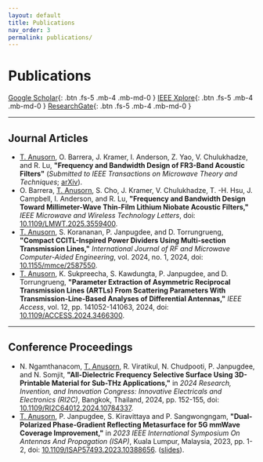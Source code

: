 ```yaml
---
layout: default
title: Publications
nav_order: 3
permalink: publications/
---
```


# Publications

[Google Scholar](https://scholar.google.com/citations?user=ovCpHY8AAAAJ&hl=en){: .btn .fs-5 .mb-4 .mb-md-0 }
[IEEE Xplore](https://ieeexplore.ieee.org/author/814855922553544){: .btn .fs-5 .mb-4 .mb-md-0 }
[ResearchGate](https://www.researchgate.net/scientific-contributions/Taran-Anusorn-2272092444){: .btn .fs-5 .mb-4 .mb-md-0 }

---

## Journal Articles
- <u>T. Anusorn</u>, O. Barrera, J. Kramer, I. Anderson, Z. Yao, V. Chulukhadze, and R. Lu, __"Frequency and Bandwidth Design of FR3-Band Acoustic Filters"__ (_Submitted to IEEE Transactions on Microwave Theory and Techniques_; [arXiv](https://arxiv.org/abs/2505.18388)).
- O. Barrera, <u>T. Anusorn</u>, S. Cho, J. Kramer, V. Chulukhadze, T. -H. Hsu, J. Campbell, I. Anderson, and R. Lu, __"Frequency and Bandwidth Design Toward Millimeter-Wave Thin-Film Lithium Niobate Acoustic Filters,"__ _IEEE Microwave and Wireless Technology Letters_, doi: [10.1109/LMWT.2025.3559400](https://ieeexplore.ieee.org/document/10989534).
- <u>T. Anusorn</u>, S. Korananan, P. Janpugdee, and D. Torrungrueng, __"Compact CCITL-Inspired Power Dividers Using Multi-section Transmission Lines,"__ _International Journal of RF and Microwave Computer-Aided Engineering_, vol. 2024, no. 1, 2024, doi: [10.1155/mmce/2587550](https://onlinelibrary.wiley.com/doi/full/10.1155/mmce/2587550).
- <u>T. Anusorn</u>, K. Sukpreecha, S. Kawdungta, P. Janpugdee, and D. Torrungrueng, __"Parameter Extraction of Asymmetric Reciprocal Transmission Lines (ARTLs) From Scattering Parameters With Transmission-Line-Based Analyses of Differential Antennas,"__ _IEEE Access_, vol. 12, pp. 141052-141063, 2024, doi: [10.1109/ACCESS.2024.3466300](https://ieeexplore.ieee.org/stamp/stamp.jsp?arnumber=10689400).

---

## Conference Proceedings

- N. Ngamthanacom, <u>T. Anusorn</u>, R. Viratikul, N. Chudpooti, P. Janpugdee, and N. Somjit, __"All-Dielectric Frequency Selective Surface Using 3D- Printable Material for Sub-THz Applications,"__ in _2024 Research, Invention, and Innovation Congress: Innovative Electricals and Electronics (RI2C)_, Bangkok, Thailand, 2024, pp. 152-155, doi: [10.1109/RI2C64012.2024.10784337](https://ieeexplore.ieee.org/document/10784337).
- <u>T. Anusorn</u>, P. Janpugdee, S. Kiravittaya and P. Sangwongngam, __"Dual-Polarized Phase-Gradient Reflecting Metasurface for 5G mmWave Coverage Improvement,"__ in _2023 IEEE International Symposium On Antennas And Propagation (ISAP)_, Kuala Lumpur, Malaysia, 2023, pp. 1-2, doi: [10.1109/ISAP57493.2023.10388656](https://ieeexplore.ieee.org/document/10388656). ([slides](/pages/03_publications/ISAP2023DualPolarizedPhaseGradient.pdf)).